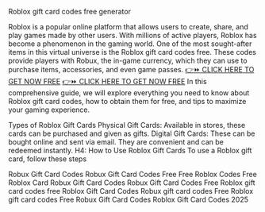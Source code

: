 Roblox gift card codes free generator

Roblox is a popular online platform that allows users to create, share, and play games made by other users. With millions of active players, Roblox has become a phenomenon in the gaming world. One of the most sought-after items in this virtual universe is the Roblox gift card codes free. These codes provide players with Robux, the in-game currency, which they can use to purchase items, accessories, and even game passes.
[👉⏩ CLICK HERE TO GET NOW FREE](https://ecomadboosters.xyz/free%20robux%20gift%20card%20codes/)
[👉⏩ CLICK HERE TO GET NOW FREE](https://ecomadboosters.xyz/free%20robux%20gift%20card%20codes/)
In this comprehensive guide, we will explore everything you need to know about Roblox gift card codes, how to obtain them for free, and tips to maximize your gaming experience.

Types of Roblox Gift Cards Physical Gift Cards: Available in stores, these cards can be purchased and given as gifts. Digital Gift Cards: These can be bought online and sent via email. They are convenient and can be redeemed instantly. H4: How to Use Roblox Gift Cards To use a Roblox gift card, follow these steps

Robux Gift Card Codes
Robux Gift Card Codes Free
Free Roblox Codes
Free Roblox Card
Robux Gift Card Codes
Robux Gift Card Codes Free
Roblox gift card codes free
Roblox Gift Card Codes
Robux gift card codes
Free Roblox gift card codes
Free Robux Gift Card Codes
Roblox Gift Card Codes 2025
